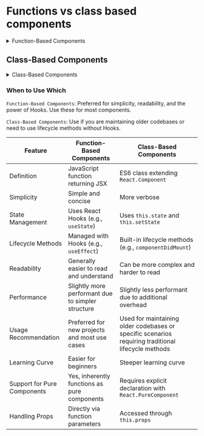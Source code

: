 # Functions vs class based components

<details>
<summary>Function-Based Components</summary>
<br>

Function-based components, also known as functional components, are simply JavaScript functions that return JSX (React's syntax for creating elements).
They are typically shorter and easier to write. Here's a basic example:

```
import React from 'react';

function Greeting(props) {
  return <h1>Hello, {props.name}!</h1>;
}
export default Greeting;
```

- Simple and easy to read.
- Best for components that don't need lifecycle methods or state.
- With React Hooks (like useState and useEffect), functional components can also handle state and side effects.

</details>


## Class-Based Components

<details>
<summary>Class-Based Components</summary>
</br>

Class-based components are ES6 classes that extend from React.Component. They can hold and manage their own state and lifecycle methods. Here's a basic example:


```
import React, { Component } from 'react';

class Greeting extends Component {
  render() {
    return <h1>Hello, {this.props.name}!</h1>;
  }
}

export default Greeting;
```

Key Points:

- Can manage state and have access to lifecycle methods (e.g., componentDidMount, shouldComponentUpdate).
- More verbose than functional components.
- With the advent of Hooks, many use cases for class components can now be covered by functional components.
</details>

### When to Use Which
`Function-Based Components`: Preferred for simplicity, readability, and the power of Hooks. Use these for most components.

`Class-Based Components`: Use if you are maintaining older codebases or need to use lifecycle methods without Hooks.


| Feature                   | Function-Based Components            | Class-Based Components          |
|---------------------------|---------------------------------------|----------------------------------|
| Definition                | JavaScript function returning JSX     | ES6 class extending `React.Component` |
| Simplicity                | Simple and concise                    | More verbose                     |
| State Management          | Uses React Hooks (e.g., `useState`)   | Uses `this.state` and `this.setState` |
| Lifecycle Methods         | Managed with Hooks (e.g., `useEffect`) | Built-in lifecycle methods (e.g., `componentDidMount`) |
| Readability               | Generally easier to read and understand | Can be more complex and harder to read |
| Performance               | Slightly more performant due to simpler structure | Slightly less performant due to additional overhead |
| Usage Recommendation      | Preferred for new projects and most use cases | Used for maintaining older codebases or specific scenarios requiring traditional lifecycle methods |
| Learning Curve            | Easier for beginners                  | Steeper learning curve           |
| Support for Pure Components | Yes, inherently functions as pure components | Requires explicit declaration with `React.PureComponent` |
| Handling Props            | Directly via function parameters      | Accessed through `this.props`    |
